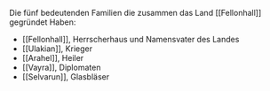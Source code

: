 Die fünf bedeutenden Familien die zusammen das Land [[Fellonhall]] gegründet Haben:
- [[Fellonhall]],  Herrscherhaus und Namensvater des Landes
- [[Ulakian]], Krieger
- [[Arahel]], Heiler
- [[Vayra]], Diplomaten
- [[Selvarun]], Glasbläser

